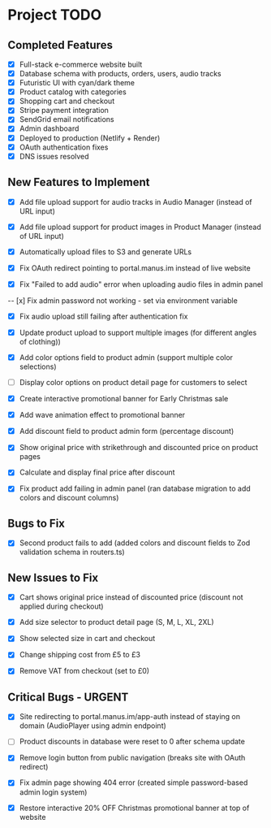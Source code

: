 # Project TODO

## Completed Features
- [x] Full-stack e-commerce website built
- [x] Database schema with products, orders, users, audio tracks
- [x] Futuristic UI with cyan/dark theme
- [x] Product catalog with categories
- [x] Shopping cart and checkout
- [x] Stripe payment integration
- [x] SendGrid email notifications
- [x] Admin dashboard
- [x] Deployed to production (Netlify + Render)
- [x] OAuth authentication fixes
- [x] DNS issues resolved

## New Features to Implement
- [x] Add file upload support for audio tracks in Audio Manager (instead of URL input)
- [x] Add file upload support for product images in Product Manager (instead of URL input)
- [x] Automatically upload files to S3 and generate URLs


- [x] Fix OAuth redirect pointing to portal.manus.im instead of live website


- [x] Fix "Failed to add audio" error when uploading audio files in admin panel


-- [x] Fix admin password not working - set via environment variable
- [x] Fix audio upload still failing after authentication fix
- [x] Update product upload to support multiple images (for different angles of clothing))


- [x] Add color options field to product admin (support multiple color selections)
- [ ] Display color options on product detail page for customers to select


- [x] Create interactive promotional banner for Early Christmas sale
- [x] Add wave animation effect to promotional banner
- [x] Add discount field to product admin form (percentage discount)
- [x] Show original price with strikethrough and discounted price on product pages
- [x] Calculate and display final price after discount


- [x] Fix product add failing in admin panel (ran database migration to add colors and discount columns)

## Bugs to Fix

- [x] Second product fails to add (added colors and discount fields to Zod validation schema in routers.ts)



## New Issues to Fix

- [x] Cart shows original price instead of discounted price (discount not applied during checkout)
- [x] Add size selector to product detail page (S, M, L, XL, 2XL)
- [x] Show selected size in cart and checkout
- [x] Change shipping cost from £5 to £3
- [x] Remove VAT from checkout (set to £0)




## Critical Bugs - URGENT

- [x] Site redirecting to portal.manus.im/app-auth instead of staying on domain (AudioPlayer using admin endpoint)
- [ ] Product discounts in database were reset to 0 after schema update



- [x] Remove login button from public navigation (breaks site with OAuth redirect)
- [x] Fix admin page showing 404 error (created simple password-based admin login system)



- [x] Restore interactive 20% OFF Christmas promotional banner at top of website

